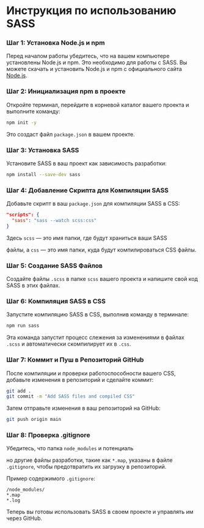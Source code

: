 # Инструкция по использованию SASS

### Шаг 1: Установка Node.js и npm

Перед началом работы убедитесь, что на вашем компьютере установлены Node.js и npm. Это необходимо для работы с SASS. Вы можете скачать и установить Node.js и npm с официального сайта [Node.js](https://nodejs.org/).

### Шаг 2: Инициализация npm в проекте

Откройте терминал, перейдите в корневой каталог вашего проекта и выполните команду:

```sh
npm init -y
```

Это создаст файл `package.json` в вашем проекте.

### Шаг 3: Установка SASS

Установите SASS в ваш проект как зависимость разработки:

```sh
npm install --save-dev sass
```

### Шаг 4: Добавление Скрипта для Компиляции SASS

Добавьте скрипт в ваш `package.json` для компиляции SASS в CSS:

```json
"scripts": {
  "sass": "sass --watch scss:css"
}
```

Здесь `scss` — это имя папки, где будут храниться ваши SASS

файлы, а `css` — это имя папки, куда будут компилироваться CSS файлы.

### Шаг 5: Создание SASS Файлов

Создайте файлы `.scss` в папке `scss` вашего проекта и напишите свой код SASS в этих файлах.

### Шаг 6: Компиляция SASS в CSS

Запустите компиляцию SASS в CSS, выполнив команду в терминале:

```sh
npm run sass
```

Эта команда запустит процесс слежения за изменениями в файлах `.scss` и автоматически скомпилирует их в `.css`.

### Шаг 7: Коммит и Пуш в Репозиторий GitHub

После компиляции и проверки работоспособности вашего CSS, добавьте изменения в репозиторий и сделайте коммит:

```sh
git add .
git commit -m "Add SASS files and compiled CSS"
```

Затем отправьте изменения в ваш репозиторий на GitHub:

```sh
git push origin main
```

### Шаг 8: Проверка .gitignore

Убедитесь, что папка `node_modules` и потенциаль

но другие файлы разработки, такие как `*.map`, указаны в файле `.gitignore`, чтобы предотвратить их загрузку в репозиторий.

Пример содержимого `.gitignore`:

```plaintext
/node_modules/
*.map
*.log
```

Теперь вы готовы использовать SASS в своем проекте и управлять им через GitHub.